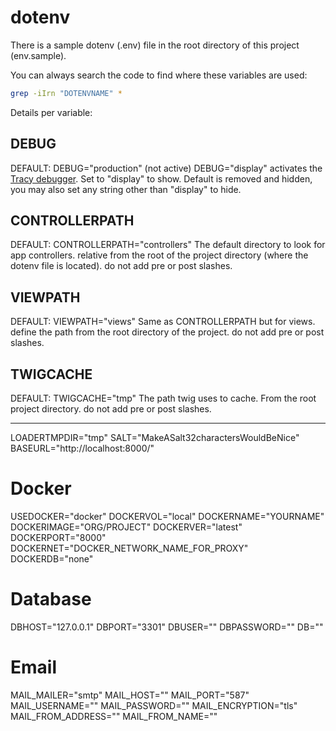 # dotenv

There is a sample dotenv (.env) file in the root directory of this project (env.sample).

You can always search the code to find where these variables are used:
```bash
grep -iIrn "DOTENVNAME" *
```

Details per variable:

## DEBUG
DEFAULT: DEBUG="production" (not active)
DEBUG="display" activates the [Tracy debugger](https://tracy.nette.org/en/).
Set to "display" to show.
Default is removed and hidden,  you may also set any string other than "display" to hide.

## CONTROLLERPATH
DEFAULT: CONTROLLERPATH="controllers"
The default directory to look for app controllers.
relative from the root of the project directory (where the dotenv file is located).
do not add pre or post slashes.

## VIEWPATH
DEFAULT: VIEWPATH="views"
Same as CONTROLLERPATH but for views.
define the path from the root directory of the project.
do not add pre or post slashes.

## TWIGCACHE
DEFAULT: TWIGCACHE="tmp"
The path twig uses to cache.
From the root project directory.
do not add pre or post slashes.

---

LOADERTMPDIR="tmp"
SALT="MakeASalt32charactersWouldBeNice"
BASEURL="http://localhost:8000/"

# Docker
USEDOCKER="docker"
DOCKERVOL="local"
DOCKERNAME="YOURNAME"
DOCKERIMAGE="ORG/PROJECT"
DOCKERVER="latest"
DOCKERPORT="8000"
DOCKERNET="DOCKER_NETWORK_NAME_FOR_PROXY"
DOCKERDB="none"

# Database
DBHOST="127.0.0.1"
DBPORT="3301"
DBUSER=""
DBPASSWORD=""
DB=""

# Email
MAIL_MAILER="smtp"
MAIL_HOST=""
MAIL_PORT="587"
MAIL_USERNAME=""
MAIL_PASSWORD=""
MAIL_ENCRYPTION="tls"
MAIL_FROM_ADDRESS=""
MAIL_FROM_NAME=""
